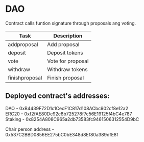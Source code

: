 # DAO
Contract calls funtion signature through proposals ang voting.


| Task | Description |
| ------ | ------ |
| addproposal | Add proposal|
| deposit | Deposit tokens |
| vote | Vote for proposal |
| withdraw | Withdraw tokens |
| finishproposal | Finish proposal|


## Deployed contract's addresses:

DAO - 0xB4439F72D1c1CecF1C817d108ACbc902cf8e12a2  
ERC20 - 0xf2fAE80De92c8b725278f7c56E19125f4bC4e787  
Staking - 0x8254A808C965a2db73583fc9461506312554D9bC  

Chair person address - 0x537C2BBD0856EE275bC0bE348d8Ef80a389dfE8f